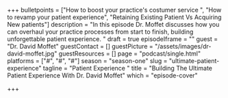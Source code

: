 +++
bulletpoints = ["How to boost your practice's costumer service ", "How to revamp your patient experience", "Retaining Existing Patient Vs Acquiring New patients"]
description = "In this episode Dr. Moffet discusses how you can overhaul your practice processes from start to finish, building unforgettable patient experience. "
draft = true
episodeIframe = ""
guest = "Dr. David Moffet"
guestContact = []
guestPicture = "/assets/images/dr-david-moffet.jpg"
guestResources = []
page = "podcast/single.html"
platforms = ["#", "#", "#"]
season = "season-one"
slug = "ultimate-patient-experience"
tagline = "Patient Experience "
title = "Building The Ultimate Patient Experience With Dr. David Moffet"
which = "episode-cover"

+++
